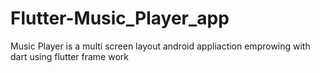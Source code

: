 # Flutter-Music_Player_app
 Music Player is a multi screen layout android appliaction emprowing with dart using flutter frame work
